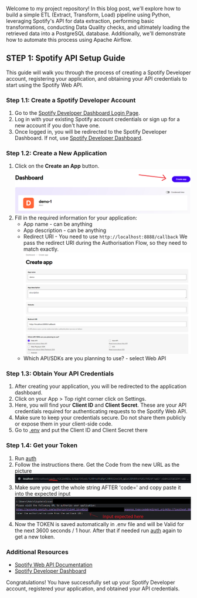 Welcome to my project repository! In this blog post, we'll explore how to build a simple ETL (Extract, Transform, Load) pipeline using Python, leveraging Spotify's API for data extraction, performing basic transformations, conducting Data Quality checks, and ultimately loading the retrieved data into a PostgreSQL database. Additionally, we'll demonstrate how to automate this process using Apache Airflow.


## STEP 1: Spotify API Setup Guide

This guide will walk you through the process of creating a Spotify Developer account, registering your application, and obtaining your API credentials to start using the Spotify Web API.

### Step 1.1: Create a Spotify Developer Account

1. Go to the [Spotify Developer Dashboard Login Page](https://developer.spotify.com/dashboard/login).
2. Log in with your existing Spotify account credentials or sign up for a new account if you don't have one.
3. Once logged in, you will be redirected to the Spotify Developer Dashboard. If not, use [Spotify Developer Dashboard](https://developer.spotify.com/dashboard).

### Step 1.2: Create a New Application

1. Click on the **Create an App** button. 
![](images/spotify-dashboard-app.png)
2. Fill in the required information for your application:
   - App name - can be anything
   - App description - can be anything
   - Redirect URI - You need to use `http://localhost:8888/callback` We pass the redirect URI during the Authorisation Flow, so they need to match exactly.
![](images/spotify-api-create-app.png)
   - Which API/SDKs are you planning to use? - select Web API

### Step 1.3: Obtain Your API Credentials

1. After creating your application, you will be redirected to the application dashboard.
2. Click on your App > Top right corner click on Settings.
3. Here, you will find your **Client ID** and **Client Secret**. These are your API credentials required for authenticating requests to the Spotify Web API.
4. Make sure to keep your credentials secure. Do not share them publicly or expose them in your client-side code.
5. Go to [.env](.env) and put the Client ID and Client Secret there

### Step 1.4: Get your Token

1. Run [auth](auth.py)
2. Follow the instructions there. Get the Code from the new URL as the picture 
![](images/auth-code.png)
3. Make sure you get the whole string AFTER 'code=' and copy paste it into the expected input
![](images/auth-code-input.png)
4. Now the TOKEN is saved automatically in .env file and will be Valid for the next 3600 seconds / 1 hour. After that if needed run [auth](auth.py) again to get a new token.




### Additional Resources

- [Spotify Web API Documentation](https://developer.spotify.com/documentation/web-api/)
- [Spotify Developer Dashboard](https://developer.spotify.com/dashboard/login)

Congratulations! You have successfully set up your Spotify Developer account, registered your application, and obtained your API credentials.